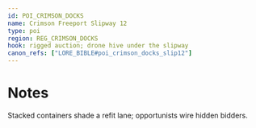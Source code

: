 ```yaml
---
id: POI_CRIMSON_DOCKS
name: Crimson Freeport Slipway 12
type: poi
region: REG_CRIMSON_DOCKS
hook: rigged auction; drone hive under the slipway
canon_refs: ["LORE_BIBLE#poi_crimson_docks_slip12"]
---
```


# Notes

Stacked containers shade a refit lane; opportunists wire hidden bidders.
